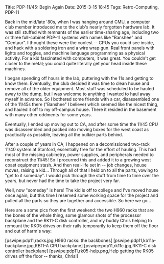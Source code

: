 Title: PDP-11/45: Begin Again
Date: 2015-3-15 18:45
Tags: Retro-Computing, PDP-11

Back in the mid/late '80s, when I was hanging around CMU, a computer club member introduced me to the club's nearly forgotten hardware lab.  It was still stuffed with remnants of the earlier time-sharing age, including two or three full-cabinet PDP-11 systems with names like "Banshee" and "Centaur".  I thought these were the coolest -- CPUs you could see inside, and hack with a soldering iron and a wire wrap gun.  Real front panels with lights and toggles, and machine language programming as a physical activity.  For a kid fascinated with computers, it was great.  You couldn't get closer to the metal; you could quite literally get your head inside these machines.

I began spending off hours in the lab, puttering with the 11s and getting to know them.  Eventually, the club decided it was time to clean house and remove all of the older equipment.  Most stuff was scheduled to be hauled away to the dump, but I was welcome to anything I wanted to haul away myself in advance.  So I bothered some friends with a car, disassembled one of the 11/45s there ("Banshee" I believe) which seemed like the nicest thing, and hauled it off to my off-campus house.  There it resided in the basement with many other oddments for some years.

Eventually, I ended up moving out to CA, and after some time the 11/45 CPU was disassembled and packed into moving boxes for the west coast as practically as possible, leaving all the bulkier parts behind.

After a couple of years in CA, I happened on a decomissioned two-rack 11/40 system at Stanford, essentially free for the effort of hauling.  This had most of the missing cabinetry, power supplies, and peripherals needed to reconstruct the 11/45!  So I procurred this and added it to a growing west coast equipment stash.  And then real-life set in -- job changes, house moves, raising a kid...  Through all of that I held on to all the parts, vowing to "get to it someday".  I would pick through the stuff from time to time over the years, but never had the time to take the project very far.

Well, now "someday" is here!  The kid is off to college and I've moved house once again, but this time I reserved some working space for the project and pulled all the parts so they are together and accessible.  So here we go...

Here are a some pics from the first weekend: the two H960 racks that are the bones of the whole thing, some glamour shots of the processor backplane and the RK11-C disk controller, and my buddy Chris helping to remount the RK05 drives on their rails temporarily to keep them off the floor and out of harm's way:

[pswipe:pdp11,racks.jpg,H960 racks: the backbones]
[pswipe:pdp11,kb11a-backplane.jpg,KB11-A CPU backplane]
[pswipe:pdp11,rk11c.jpg,RK11-C disk controller backplane]
[pswipe:pdp11,rk05-help.png,Help getting the RK05 drives off the floor -- thanks, Chris!]
